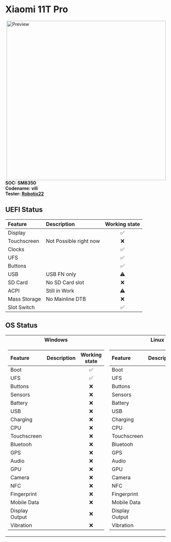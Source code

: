 # Xiaomi 11T Pro

<img align="right" src="https://github.com/Robotix22/MU-Qcom/blob/main/Status/Xiaomi-11T-Pro.png" width="500" alt="Preview">

**SOC: SM8350** <br />
**Codename: vili** <br />
**Tester: [Robotix22](https://github.com/Robotix22/)**

## UEFI Status

|Feature|Description|Working state|
|:------|:----------|:-----------:|
|Display||✅|
|Touchscreen|Not Possible right now|❌|
|Clocks||✅|
|UFS||✅|
|Buttons||✅|
|USB|USB FN only|⚠️|
|SD Card|No SD Card slot|❌|
|ACPI|Still in Work|⚠️|
|Mass Storage|No Mainline DTB|❌|
|Slot Switch||✅|

## OS Status

<table>
<tr><th>Windows</th><th>Linux</th></tr>
<tr><td>
  
|Feature|Description|Working state|
|:------|:----------|:-----------:|
|Boot||✅|
|UFS||✅|
|Buttons||❌|
|Sensors||❌|
|Battery||❌|
|USB||❌|
|Charging||❌|
|CPU||❌|
|Touchscreen||❌|
|Bluetooh||❌|
|GPS||❌|
|Audio||❌|
|GPU||❌|
|Camera||❌|
|NFC||❌|
|Fingerprint||❌|
|Mobile Data||❌|
|Display Output||❌|
|Vibration||❌|

</td><td>

|Feature|Description|Working state|
|:------|:----------|:-----------:|
|Boot||❔|
|UFS||❔|
|Buttons||❔|
|Sensors||❔|
|Battery||❔|
|USB||❔|
|Charging||❔|
|CPU||❔|
|Touchscreen||❔|
|Bluetooh||❔|
|GPS||❔|
|Audio||❔|
|GPU||❔|
|Camera||❔|
|NFC||❔|
|Fingerprint||❔|
|Mobile Data||❔|
|Display Output||❔|
|Vibration||❔|

</td></tr> </table>
